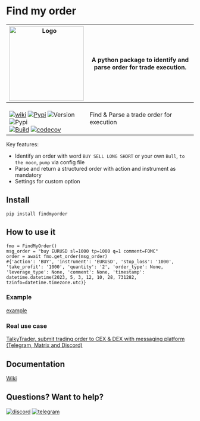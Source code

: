 # Find my order

| <img width="200" alt="Logo" src="https://user-images.githubusercontent.com/8766259/233823991-cceaa05a-ff15-4796-a6bb-bcb3ee0d8859.jpg"> | A python package to identify and <br>parse order for trade execution. |
| ------------- | ------------- |
|<br> [![wiki](https://img.shields.io/badge/🪙🗿-wiki-0080ff)](https://bit.ly/talkytrader) [![Pypi](https://badgen.net/badge/icon/findmyorder?icon=pypi&label)](https://pypi.org/project/findmyorder/) ![Version](https://img.shields.io/pypi/v/findmyorder)<br>  ![Pypi](https://img.shields.io/pypi/dm/findmyorder)<br> [![Build](https://github.com/mraniki/findmyorder/actions/workflows/%E2%9C%A8Flow.yml/badge.svg)](https://github.com/mraniki/findmyorder/actions/workflows/%E2%9C%A8Flow.yml) [![codecov](https://codecov.io/gh/mraniki/findmyorder/branch/dev/graph/badge.svg?token=4838MSZNCC)](https://codecov.io/gh/mraniki/findmyorder) | Find & Parse a trade order for execution|

Key features:

- Identify an order with word `BUY SELL LONG SHORT` or your own `Bull`, `to the moon`, `pump` via config file
- Parse and return a structured order with action and instrument as mandatory
- Settings for custom option

## Install

`pip install findmyorder`

## How to use it

```
fmo = FindMyOrder()
msg_order = "buy EURUSD sl=1000 tp=1000 q=1 comment=FOMC"
order = await fmo.get_order(msg_order)
#{'action': 'BUY', 'instrument': 'EURUSD', 'stop_loss': '1000', 'take_profit': '1000', 'quantity': '2', 'order_type': None, 'leverage_type': None, 'comment': None, 'timestamp': datetime.datetime(2023, 5, 3, 12, 10, 28, 731282, tzinfo=datetime.timezone.utc)}
```

### Example

[example](https://github.com/mraniki/findmyorder/blob/main/examples/example.py)

### Real use case

[TalkyTrader, submit trading order to CEX & DEX with messaging platform (Telegram, Matrix and Discord)](https://github.com/mraniki/tt)

## Documentation

[Wiki](https://github.com/mraniki/findmyorder/wiki)


## Questions? Want to help?

[![discord](https://badgen.net/badge/icon/discord/purple?icon=discord&label)](https://discord.gg/vegJQGrRRa)
[![telegram](https://badgen.net/badge/icon/telegram?icon=telegram&label)](https://t.me/TTTalkyTraderChat/1)

